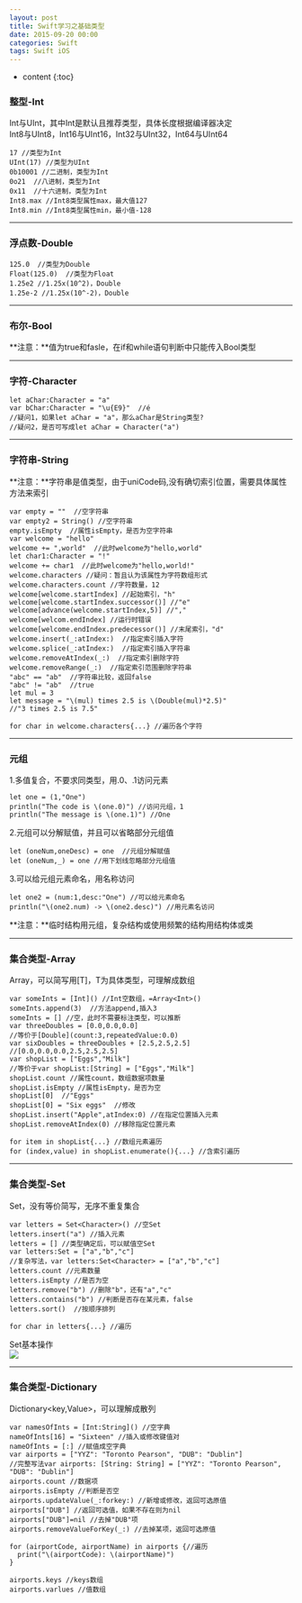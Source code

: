 ```yaml
---
layout: post
title: Swift学习之基础类型
date: 2015-09-20 00:00
categories: Swift
tags: Swift iOS
---
```


* content
{:toc}

### 整型-Int  
Int与UInt，其中Int是默认且推荐类型，具体长度根据编译器决定  
Int8与UInt8，Int16与UInt16，Int32与UInt32，Int64与UInt64  
   
	17 //类型为Int  
	UInt(17) //类型为UInt  
	0b10001 //二进制，类型为Int  
	0o21  //八进制，类型为Int  
	0x11  //十六进制，类型为Int  
	Int8.max //Int8类型属性max，最大值127
	Int8.min //Int8类型属性min，最小值-128


----------

### 浮点数-Double  
 
	125.0  //类型为Double  
	Float(125.0)  //类型为Float  
	1.25e2 //1.25x(10^2)，Double  
	1.25e-2 //1.25x(10^-2)，Double

----------

### 布尔-Bool

**注意：**值为true和fasle，在if和while语句判断中只能传入Bool类型  

----------

### 字符-Character

	let aChar:Character = "a"
	var bChar:Character = "\u{E9}"  //é
	//疑问1，如果let aChar = "a"，那么aChar是String类型?
	//疑问2，是否可写成let aChar = Character("a")

----------
    
### 字符串-String  

**注意：**字符串是值类型，由于uniCode码,没有确切索引位置，需要具体属性方法来索引

	var empty = ""  //空字符串  
	var empty2 = String() //空字符串 
	empty.isEmpty  //属性isEmpty，是否为空字符串  
	var welcome = "hello"  
	welcome += ",world"  //此时welcome为"hello,world" 
	let char1:Character = "!"
	welcome += char1  //此时welcome为"hello,world!" 
	welcome.characters //疑问：暂且认为该属性为字符数组形式 
	welcome.characters.count //字符数量，12
	welcome[welcome.startIndex] //起始索引，"h"
	welcome[welcome.startIndex.successor()] //"e"
	welcome[advance(welcome.startIndex,5)] //","
	welcome[welcom.endIndex] //运行时错误
	welcome[welcome.endIndex.predecessor()] //末尾索引，"d"
	welcome.insert(_:atIndex:)  //指定索引插入字符  
	welcome.splice(_:atIndex:)  //指定索引插入字符串  
	welcome.removeAtIndex(_:)  //指定索引删除字符
	welcome.removeRange(_:)  //指定索引范围删除字符串
	"abc" == "ab"  //字符串比较，返回false
	"abc" != "ab"  //true
	let mul = 3
	let message = "\(mul) times 2.5 is \(Double(mul)*2.5)"
	//"3 times 2.5 is 7.5"

	for char in welcome.characters{...} //遍历各个字符
	
----------

### 元组  

1.多值复合，不要求同类型，用.0、.1访问元素    

	let one = (1,"One") 
	println("The code is \(one.0)") //访问元组，1
	println("The message is \(one.1)") //One

2.元组可以分解赋值，并且可以省略部分元组值  

	let (oneNum,oneDesc) = one  //元组分解赋值
	let (oneNum,_) = one //用下划线忽略部分元组值

3.可以给元组元素命名，用名称访问  

	let one2 = (num:1,desc:"One") //可以给元素命名
	println("\(one2.num) -> \(one2.desc)") //用元素名访问

**注意：**临时结构用元组，复杂结构或使用频繁的结构用结构体或类  

----------

### 集合类型-Array

Array<T>，可以简写用[T]，T为具体类型，可理解成数组

	var someInts = [Int]() //Int空数组，=Array<Int>()  
	someInts.append(3)  //方法append,插入3  
	someInts = [] //空，此时不需要标注类型，可以推断  
	var threeDoubles = [0.0,0.0,0.0]  
	//等价于[Double](count:3,repeatedValue:0.0)
	var sixDoubles = threeDoubles + [2.5,2.5,2.5]
	//[0.0,0.0,0.0,2.5,2.5,2.5]
	var shopList = ["Eggs","Milk"]
	//等价于var shopList:[String] = ["Eggs","Milk"]
	shopList.count //属性count，数组数据项数量
	shopList.isEmpty //属性isEmpty，是否为空
	shopList[0]  //"Eggs"
	shopList[0] = "Six eggs"  //修改
	shopList.insert("Apple",atIndex:0) //在指定位置插入元素
	shopList.removeAtIndex(0) //移除指定位置元素

	for item in shopList{...} //数组元素遍历
	for (index,value) in shopList.enumerate(){...} //含索引遍历

----------

### 集合类型-Set

Set<T>，没有等价简写，无序不重复集合

	var letters = Set<Character>() //空Set
	letters.insert("a") //插入元素
	letters = [] //类型确定后，可以赋值空Set
	var letters:Set = ["a","b","c"]
	//复杂写法，var letters:Set<Character> = ["a","b","c"]
	letters.count //元素数量
	letters.isEmpty //是否为空
	letters.remove("b") //删除"b"，还有"a","c"
	letters.contains("b") //判断是否存在某元素，false
	letters.sort()  //按顺序排列

	for char in letters{...} //遍历

Set基本操作  
![](https://github.com/HarmonyHu/harmonyhu.github.io/raw/master/_posts/images/SetOperate.jpg)  


----------

### 集合类型-Dictionary  

Dictionary<key,Value>，可以理解成散列

	var namesOfInts = [Int:String]() //空字典  
	nameOfInts[16] = "Sixteen" //插入或修改键值对  
	nameOfInts = [:] //赋值成空字典  
	var airports = ["YYZ": "Toronto Pearson", "DUB": "Dublin"]  
	//完整写法var airports: [String: String] = ["YYZ": "Toronto Pearson", "DUB": "Dublin"]  
	airports.count //数据项  
	airports.isEmpty //判断是否空
	airports.updateValue(_:forkey:) //新增或修改，返回可选原值  
	airports["DUB"] //返回可选值，如果不存在则为nil  
	airports["DUB"]=nil //去掉"DUB"项  
	airports.removeValueForKey(_:) //去掉某项，返回可选原值  
	
	for (airportCode, airportName) in airports {//遍历
	  print("\(airportCode): \(airportName)")
	}

	airports.keys //keys数组  
	airports.varlues //值数组  
